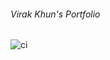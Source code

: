 ###### Virak Khun's Portfolio
![ci](https://github.com/virakkhun/personal-portfolio/actions/workflows/ci.yml/badge.svg)
